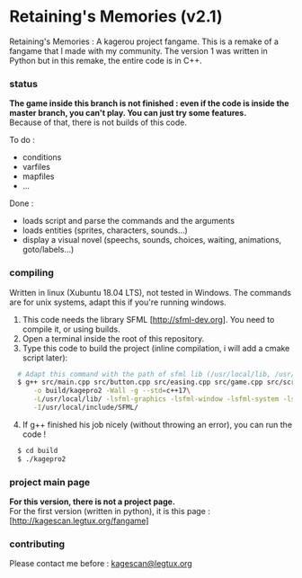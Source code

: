 # Retaining's Memories (v2.1)
Retaining's Memories : A kagerou project fangame.
This is a remake of a fangame that I made with my community.
The version 1 was written in Python but in this remake, the entire code is in C++.

### status
**The game inside this branch is not finished : even if the code is inside the master branch, you can't play. You can just try some features.**  
Because of that, there is not builds of this code.

To do : 
- conditions
- varfiles
- mapfiles
- ...

Done :
- loads script and parse the commands and the arguments
- loads entities (sprites, characters, sounds...)
- display a visual novel (speechs, sounds, choices, waiting, animations, goto/labels...)

### compiling

Written in linux (Xubuntu 18.04 LTS), not tested in Windows.
The commands are for unix systems, adapt this if you're running windows.

1. This code needs the library SFML [http://sfml-dev.org]. You need to compile it, or using builds.
2. Open a terminal inside the root of this repository. 
3. Type this code to build the project (inline compilation, i will add a cmake script later):  
  ```bash
    # Adapt this command with the path of sfml lib (/usr/local/lib, /usr/local/include/SFML ...)
    $ g++ src/main.cpp src/button.cpp src/easing.cpp src/game.cpp src/script.cpp \
        -o build/kagepro2 -Wall -g --std=c++17\
        -L/usr/local/lib/ -lsfml-graphics -lsfml-window -lsfml-system -lsfml-audio -lsfml-network \
        -I/usr/local/include/SFML/
  ```
4. If g++ finished his job nicely (without throwing an error), you can run the code !
  ```bash
    $ cd build
    $ ./kagepro2
  ```


### project main page

__For this version, there is not a project page.__  
For the first version (written in python), it is this page : [http://kagescan.legtux.org/fangame]

### contributing
Please contact me before : <kagescan@legtux.org>